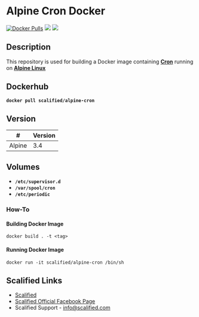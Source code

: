 # Alpine Cron Docker #

[![Docker Pulls](https://img.shields.io/docker/pulls/scalified/alpine-cron.svg)](https://hub.docker.com/r/scalified/alpine-cron)
[![](https://images.microbadger.com/badges/image/scalified/alpine-cron.svg)](https://microbadger.com/images/scalified/alpine-cron)
[![](https://images.microbadger.com/badges/version/scalified/alpine-cron.svg)](https://microbadger.com/images/scalified/alpine-cron)

## Description

This repository is used for building a Docker image containing [**Cron**](https://en.wikipedia.org/wiki/Cron) 
running on [**Alpine Linux**](https://alpinelinux.org/)

## Dockerhub

**`docker pull scalified/alpine-cron`**

## Version

| #      | Version |
|--------|---------|
| Alpine | 3.4     |

## Volumes

* **`/etc/supervisor.d`**
* **`/var/spool/cron`**
* **`/etc/periodic`**

### How-To

#### Building Docker Image

`docker build . -t <tag>`

#### Running Docker Image

`docker run -it scalified/alpine-cron /bin/sh`

## Scalified Links

* [Scalified](http://www.scalified.com)
* [Scalified Official Facebook Page](https://www.facebook.com/scalified)
* Scalified Support - info@scalified.com